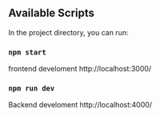

## Available Scripts

In the project directory, you can run:

### `npm start`
frontend develoment
http://localhost:3000/


### `npm run dev`
Backend develoment
http://localhost:4000/
